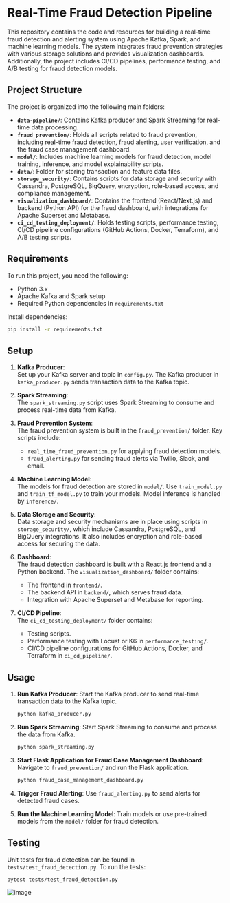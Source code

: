 

# Real-Time Fraud Detection Pipeline

This repository contains the code and resources for building a real-time fraud detection and alerting system using Apache Kafka, Spark, and machine learning models. The system integrates fraud prevention strategies with various storage solutions and provides visualization dashboards. Additionally, the project includes CI/CD pipelines, performance testing, and A/B testing for fraud detection models.

## Project Structure

The project is organized into the following main folders:

- **`data-pipeline/`**: Contains Kafka producer and Spark Streaming for real-time data processing.
- **`fraud_prevention/`**: Holds all scripts related to fraud prevention, including real-time fraud detection, fraud alerting, user verification, and the fraud case management dashboard.
- **`model/`**: Includes machine learning models for fraud detection, model training, inference, and model explainability scripts.
- **`data/`**: Folder for storing transaction and feature data files.
- **`storage_security/`**: Contains scripts for data storage and security with Cassandra, PostgreSQL, BigQuery, encryption, role-based access, and compliance management.
- **`visualization_dashboard/`**: Contains the frontend (React/Next.js) and backend (Python API) for the fraud dashboard, with integrations for Apache Superset and Metabase.
- **`ci_cd_testing_deployment/`**: Holds testing scripts, performance testing, CI/CD pipeline configurations (GitHub Actions, Docker, Terraform), and A/B testing scripts.

## Requirements

To run this project, you need the following:

- Python 3.x
- Apache Kafka and Spark setup
- Required Python dependencies in `requirements.txt`

Install dependencies:

```bash
pip install -r requirements.txt
```

## Setup

1. **Kafka Producer**:  
   Set up your Kafka server and topic in `config.py`. The Kafka producer in `kafka_producer.py` sends transaction data to the Kafka topic.

2. **Spark Streaming**:  
   The `spark_streaming.py` script uses Spark Streaming to consume and process real-time data from Kafka.

3. **Fraud Prevention System**:  
   The fraud prevention system is built in the `fraud_prevention/` folder. Key scripts include:
   - `real_time_fraud_prevention.py` for applying fraud detection models.
   - `fraud_alerting.py` for sending fraud alerts via Twilio, Slack, and email.

4. **Machine Learning Model**:  
   The models for fraud detection are stored in `model/`. Use `train_model.py` and `train_tf_model.py` to train your models. Model inference is handled by `inference/`.

5. **Data Storage and Security**:  
   Data storage and security mechanisms are in place using scripts in `storage_security/`, which include Cassandra, PostgreSQL, and BigQuery integrations. It also includes encryption and role-based access for securing the data.

6. **Dashboard**:  
   The fraud detection dashboard is built with a React.js frontend and a Python backend. The `visualization_dashboard/` folder contains:
   - The frontend in `frontend/`.
   - The backend API in `backend/`, which serves fraud data.
   - Integration with Apache Superset and Metabase for reporting.

7. **CI/CD Pipeline**:  
   The `ci_cd_testing_deployment/` folder contains:
   - Testing scripts.
   - Performance testing with Locust or K6 in `performance_testing/`.
   - CI/CD pipeline configurations for GitHub Actions, Docker, and Terraform in `ci_cd_pipeline/`.

## Usage

1. **Run Kafka Producer**:
   Start the Kafka producer to send real-time transaction data to the Kafka topic.
   ```bash
   python kafka_producer.py
   ```

2. **Run Spark Streaming**:
   Start Spark Streaming to consume and process the data from Kafka.
   ```bash
   python spark_streaming.py
   ```

3. **Start Flask Application for Fraud Case Management Dashboard**:
   Navigate to `fraud_prevention/` and run the Flask application.
   ```bash
   python fraud_case_management_dashboard.py
   ```

4. **Trigger Fraud Alerting**:
   Use `fraud_alerting.py` to send alerts for detected fraud cases.

5. **Run the Machine Learning Model**:
   Train models or use pre-trained models from the `model/` folder for fraud detection.

## Testing

Unit tests for fraud detection can be found in `tests/test_fraud_detection.py`. To run the tests:

```bash
pytest tests/test_fraud_detection.py
```
![image](https://github.com/user-attachments/assets/206f8e5c-2477-443a-9d93-23f2c1157007)

